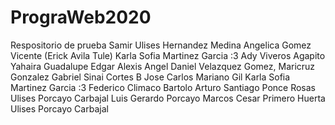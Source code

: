# PrograWeb2020
Respositorio de prueba
Samir Ulises Hernandez Medina
Angelica Gomez Vicente
(Erick Avila Tule)
Karla Sofia Martinez Garcia :3
Ady Viveros Agapito
Yahaira Guadalupe
Edgar Alexis
Angel Daniel Velazquez Gomez,
Maricruz Gonzalez Gabriel
Sinai Cortes B
Jose Carlos Mariano Gil
Karla Sofia Martinez Garcia :3
Federico Climaco Bartolo
Arturo Santiago Ponce Rosas
Ulises Porcayo Carbajal
Luis Gerardo Porcayo Marcos
Cesar Primero Huerta
Ulises Porcayo Carbajal

